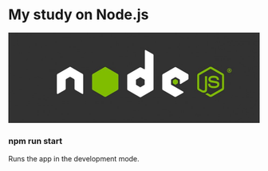 # My study on Node.js

<img src="assets/node.jpg"/>

### npm run start

Runs the app in the development mode.
